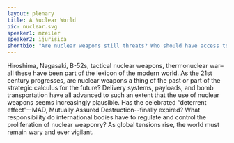 ```yaml
---
layout: plenary
title: A Nuclear World
pic: nuclear.svg
speaker1: mzeiler
speaker2: ijurisica
shortbio: "Are nuclear weapons still threats? Who should have access to them? How do they impact foreign relations and power dynamics?"
---
```


Hiroshima, Nagasaki, B-52s, tactical nuclear weapons, thermonuclear war–all these have been part of the lexicon of the modern world. As the 21st century progresses, are nuclear weapons a thing of the past or part of the strategic calculus for the future? Delivery systems, payloads, and bomb transportation have all advanced to such an extent that the use of nuclear weapons seems increasingly plausible. Has the celebrated “deterrent effect”--MAD, Mutually Assured Destruction--finally expired? What responsibility do international bodies have to regulate and control the proliferation of nuclear weaponry? As global tensions rise, the world must remain wary and ever vigilant.
